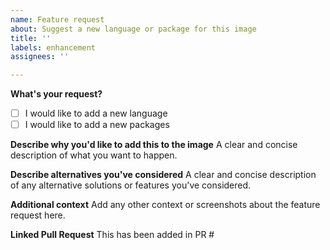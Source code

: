```yaml
---
name: Feature request
about: Suggest a new language or package for this image
title: ''
labels: enhancement
assignees: ''

---
```


**What's your request?**
- [ ] I would like to add a new language
- [ ] I would like to add a new packages

**Describe why you'd like to add this to the image**
A clear and concise description of what you want to happen.

**Describe alternatives you've considered**
A clear and concise description of any alternative solutions or features you've considered.

**Additional context**
Add any other context or screenshots about the feature request here.

**Linked Pull Request**
This has been added in PR #<!-- Fill in the PR number here -->
